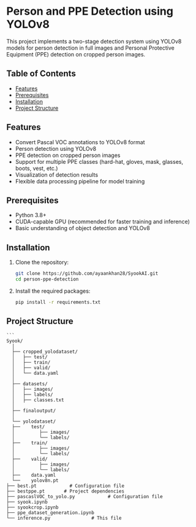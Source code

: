 # Person and PPE Detection using YOLOv8

This project implements a two-stage detection system using YOLOv8 models for person detection in full images and Personal Protective Equipment (PPE) detection on cropped person images.

## Table of Contents

- [Features](#features)
- [Prerequisites](#prerequisites)
- [Installation](#installation)
- [Project Structure](#project-structure)

## Features

- Convert Pascal VOC annotations to YOLOv8 format
- Person detection using YOLOv8
- PPE detection on cropped person images
- Support for multiple PPE classes (hard-hat, gloves, mask, glasses, boots, vest, etc.)
- Visualization of detection results
- Flexible data processing pipeline for model training

## Prerequisites

- Python 3.8+
- CUDA-capable GPU (recommended for faster training and inference)
- Basic understanding of object detection and YOLOv8

## Installation

1. Clone the repository:
   ```sh
   git clone https://github.com/ayaankhan28/SyookAI.git
   cd person-ppe-detection

1. Install the required packages:
   ```sh
   pip install -r requirements.txt

## Project Structure 
    ```
    Syook/
      │
      ├── cropped_yolodataset/
      │   ├── test/
      │   ├── train/
      │   ├── valid/
      │   └── data.yaml
      │
      ├── datasets/
      │   ├── images/
      │   ├── labels/
      │   ├── classes.txt
      │
      ├── finaloutput/
      │
      └── yolodataset/
      ├──    test/
      │         ├── images/
      │         └── labels/
      ├──    train/
      │         ├── images/
      │         └── labels/
      ├──    valid/
      │         ├── images/
      │         └── labels/
      ├──    data.yaml
      └──    yolov8n.pt
    ├── best.pt            # Configuration file
    ├── bestppe.pt       # Project dependencies
    ├── pascaslVOC_to_yolo.py            # Configuration file
    ├── syook.ipynb  
    ├── syookcrop.ipynb  
    ├── ppe_dataset_generation.ipynb  
    └── inference.py               # This file
